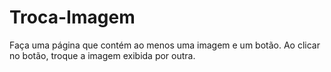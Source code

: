 # Troca-Imagem
Faça uma página que contém ao menos uma imagem e um botão. Ao clicar no botão, troque a imagem exibida por outra.
